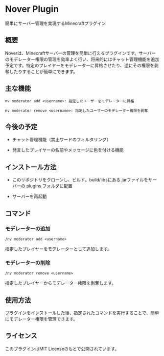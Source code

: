 # Nover Plugin

簡単にサーバー管理を実現するMinecraftプラグイン

## 概要

Noverは、Minecraftサーバーの管理を簡単に行えるプラグインです。サーバーのモデレーター権限の管理を効率よく行い、将来的にはチャット管理機能を追加予定です。特定のプレイヤーをモデレーターに昇格させたり、逆にその権限を剥奪したりすることが簡単にできます。

## 主な機能

```
nv moderator add <username>: 指定したユーザーをモデレーターに昇格
```
```
nv moderator remove <username>: 指定したユーザーのモデレーター権限を剥奪
```

## 今後の予定

- チャット管理機能（禁止ワードのフィルタリング）

- 発言したプレイヤーの名前やメッセージに色を付ける機能

## インストール方法

- このリポジトリをクローンし、ビルド。build/libsにある.jarファイルをサーバーの plugins フォルダに配置

- サーバーを再起動

## コマンド

### モデレーターの追加

```
/nv moderator add <username>
```

指定したプレイヤーをモデレーターとして追加します。

### モデレーターの削除
```
/nv moderator remove <username>
```

指定したプレイヤーからモデレーター権限を剥奪します。

## 使用方法

プラグインをインストールした後、指定されたコマンドを実行することで、簡単にモデレーター権限を管理できます。

## ライセンス

このプラグインはMIT Licenseのもとで公開されています。
